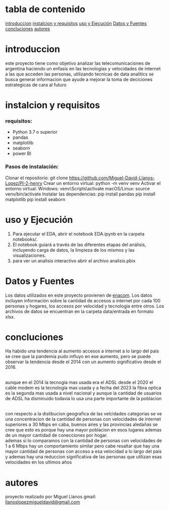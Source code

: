 # tabla de contenido
[introduccion](#introduccion)
[instalcion y requisitos](#instalcion-y-requisitos)
[uso y Ejecución](#uso-y-ejecución)
[Datos y Fuentes](#Datos-y-Fuentes)
[concluciones](#concluciones)
[autores]()

# introduccion

este proyecto tiene como objetivo analizar las telecomunicaciones de argentina haciendo un enfasis en las tecnologias y velocidades de internet a las que acceden las personas, utilizando tecnicas de data analitics se busca generar informacion que ayude a mejorar la toma de deciciones estrategicas de cara al futuro

# instalcion y requisitos

### requisitos:
- Python 3.7 o superior
- pandas
- matplotlib
- seaborn
- power BI

### Pasos de instalación:

Clonar el repositorio: git clone https://github.com/Miguel-David-Llanos-Lopez/PI-2-henry
Crear un entorno virtual: python -m venv venv
Activar el entorno virtual:
Windows: venv\Scripts\activate
macOS/Linux: source venv/bin/activate
Instalar las dependencias:
pip install pandas
pip install matplotlib
pip install seaborn

# uso y Ejecución
1) Para ejecutar el EDA, abrir el notebook EDA.ipynb en la carpeta notebooks/.
2) El notebook guiará a través de las diferentes etapas del análisis, incluyendo carga de datos, la limpieza de los mismos y las visualizaciones.
3) para ver un analisis interactivo abrir el archivo analisis.pbix

# Datos y Fuentes
Los datos utilizados en este proyecto provienen de [enacom](https://view.officeapps.live.com/op/view.aspx?src=https%3A%2F%2Findicadores.enacom.gob.ar%2FFiles%2FDatos_Abiertos%2FInternet.xlsx&wdOrigin=BROWSELINK). Los datos incluyen información sobre la cantidad de accesos a internet por cada 100 personas y hogares, los accesos por velocidad y tecnologia entre otros. Los archivos de datos se encuentran en la carpeta data/entrada en formato xlsx.

# concluciones

Ha habido una tendencia al aumento accesos a internet a lo largo del pais se cree que la pandemia pudo influyo en ese aumento, pero se puede observar la tendencia desde el 2014 con un aumento significativo desde el 2016. <br> <br>

aunque en el 2014 la tecnogia mas usada era el ADSL desde el 2020 el cable modem es la tecnologia mas usada y a fecha del 2023 la fibra optica es la segunda mas usada a nivel nacional y aunque la cantidad de usuarios de ADSL ha disminuido todavia lo usa una parte importante de la poblacion <br> <br>

con respecto a la distibucion geografica de las velcidades categorias se ve una concentracion de la cantidad de personas con velocidades de internet superiores a 30 Mbps en caba, buenos aires y las provincias aledañas se cree que esto es porque hay una mayor poblacion en esos lugares ademas de un mayor cantidad de conecciones por hogar. <br>
ademas si lo comparamos con la cantidad de personas con velocidades de 1 a 6 Mbps hay un comportamiento similar pero cabe resaltar que hay una mayor cantidad de personas con acceso a esa velocidad a lo largo del pais y ademas hay una reduccion significativa de las personas que utilizan esas velocidades en los ultimos años

# autores

proyecto realizado por Miguel Llanos
gmail: llanoslopezmigueldavid@gmail.com